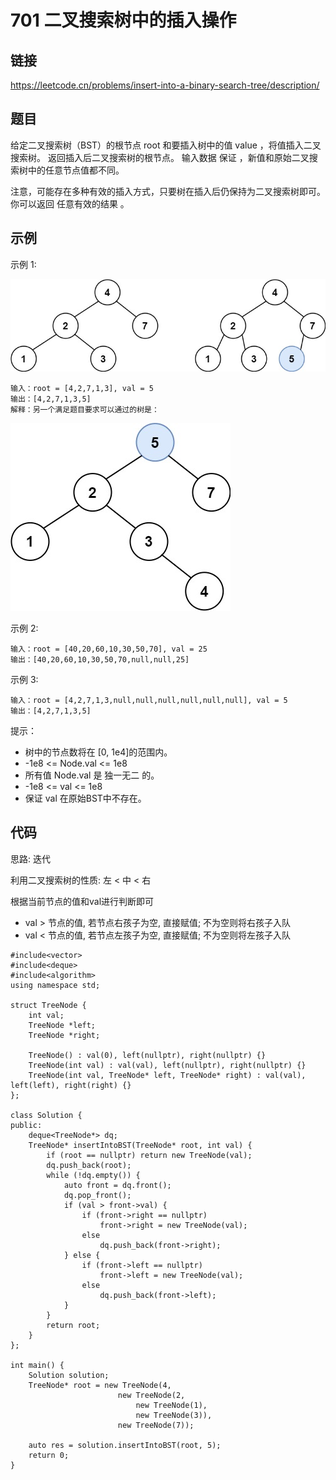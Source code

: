 # 701 二叉搜索树中的插入操作
## 链接
https://leetcode.cn/problems/insert-into-a-binary-search-tree/description/

## 题目 
给定二叉搜索树（BST）的根节点 root 和要插入树中的值 value ，将值插入二叉搜索树。 返回插入后二叉搜索树的根节点。 输入数据 保证 ，新值和原始二叉搜索树中的任意节点值都不同。

注意，可能存在多种有效的插入方式，只要树在插入后仍保持为二叉搜索树即可。 你可以返回 任意有效的结果 。

## 示例
示例 1:

![](img/31example1.jpg)

```
输入：root = [4,2,7,1,3], val = 5
输出：[4,2,7,1,3,5]
解释：另一个满足题目要求可以通过的树是：
```

![](img/31example2.jpg)

示例 2:
```
输入：root = [40,20,60,10,30,50,70], val = 25
输出：[40,20,60,10,30,50,70,null,null,25]
```
示例 3:
```
输入：root = [4,2,7,1,3,null,null,null,null,null,null], val = 5
输出：[4,2,7,1,3,5]
```

提示：

- 树中的节点数将在 [0, 1e4]的范围内。
- -1e8 <= Node.val <= 1e8
- 所有值 Node.val 是 独一无二 的。
- -1e8 <= val <= 1e8
- 保证 val 在原始BST中不存在。 

## 代码
思路: 迭代

利用二叉搜索树的性质: 左 < 中 < 右

根据当前节点的值和val进行判断即可
- val > 节点的值, 若节点右孩子为空, 直接赋值; 不为空则将右孩子入队
- val < 节点的值, 若节点左孩子为空, 直接赋值; 不为空则将左孩子入队

```
#include<vector>
#include<deque>
#include<algorithm>
using namespace std;

struct TreeNode {
    int val;
    TreeNode *left;
    TreeNode *right;
    
    TreeNode() : val(0), left(nullptr), right(nullptr) {}
    TreeNode(int val) : val(val), left(nullptr), right(nullptr) {}
    TreeNode(int val, TreeNode* left, TreeNode* right) : val(val), left(left), right(right) {}
};
    
class Solution {
public:
    deque<TreeNode*> dq;
    TreeNode* insertIntoBST(TreeNode* root, int val) {
        if (root == nullptr) return new TreeNode(val);
        dq.push_back(root);
        while (!dq.empty()) {
            auto front = dq.front();
            dq.pop_front();
            if (val > front->val) {
                if (front->right == nullptr)
                    front->right = new TreeNode(val);
                else
                    dq.push_back(front->right);
            } else {
                if (front->left == nullptr)
                    front->left = new TreeNode(val);
                else
                    dq.push_back(front->left);
            }
        }
        return root;
    }
};

int main() {
    Solution solution;
    TreeNode* root = new TreeNode(4,
                        new TreeNode(2,
                            new TreeNode(1),
                            new TreeNode(3)),
                        new TreeNode(7));
                            
    auto res = solution.insertIntoBST(root, 5);
    return 0;
}
```